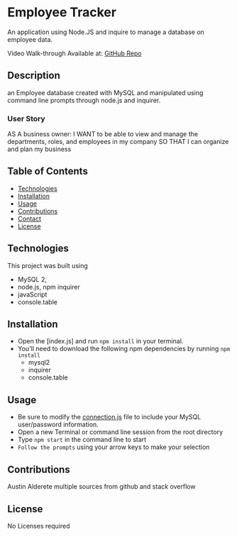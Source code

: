 # Employee Tracker

An application using Node.JS and inquire to manage a database on employee data.

Video Walk-through Available at: 
[GitHub Repo](https://github.com/austinald1/employeeTracker)

## Description
an Employee database created with MySQL and manipulated using command line prompts through node.js and inquirer.

### User Story

AS A business owner:
I WANT to be able to view and manage the departments, roles, and employees in my company SO THAT I can organize and plan my business


## Table of Contents

- [Technologies](#Technologies)
- [Installation](#Installation)
- [Usage](#Usage)
- [Contributions](#Contributions)
- [Contact](#Contact)
- [License](#license)

## Technologies

This project was built using

- MySQL 2,
- node.js, npm inquirer
- javaScript
- console.table
## Installation


* Open the [index.js] and run `npm install` in your terminal.
* You'll need to download the following npm dependencies by running `npm install`
    * mysql2
    * inquirer
    * console.table
## Usage
* Be sure to modify the [connection.js](connection.js) file to include your MySQL user/password information.
* Open a new Terminal or command line session from the root directory
* Type `npm start` in the command line to start
* `Follow the prompts` using your arrow keys to make your selection




## Contributions


Austin Alderete
multiple sources from github and stack overflow 

## License

No Licenses required
